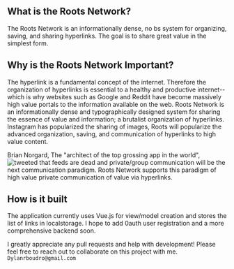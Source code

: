 ## What is the Roots Network?
The Roots Network is an informationally dense, no bs system for organizing, saving, and sharing hyperlinks. The goal is to share great value in the simplest form.


## Why is the Roots Network Important?
The hyperlink is a fundamental concept of the internet.  Therefore the organization of hyperlinks is essential to a healthy and productive internet--which is why websites such as Google and Reddit have become massively high value portals to the information available on the web. Roots Network is an informationally dense and typographically designed system for sharing the essence of value and information; a brutalist organization of hyperlinks.  Instagram has popularized the sharing of images, Roots will popularize the advanced organization, saving, and communication of hyperlinks to high value content.

Brian Norgard, The "architect of the top grossing app in the world", ![tweeted](https://twitter.com/BrianNorgard/status/1112760508510199808) that feeds are dead and private/group communication will be the next communication paradigm.  Roots Network supports this paradigm of high value private communication of value via hyperlinks.  

## How is it built

The application currently uses Vue.js for view/model creation and stores the list of links in localstorage.  I hope to add 0auth user registration and a more comprehensive backend soon.

I greatly appreciate any pull requests and help with development! Please feel free to reach out to collaborate on this project with me. `Dylanrboudro@gmail.com`
